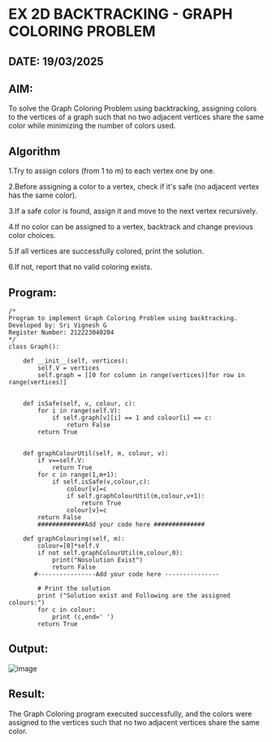 # EX 2D BACKTRACKING - GRAPH COLORING PROBLEM
## DATE: 19/03/2025
## AIM:
To solve the Graph Coloring Problem using backtracking, assigning colors to the vertices of a graph such that no two adjacent vertices share the same color while minimizing the number of colors used.



## Algorithm
1.Try to assign colors (from 1 to m) to each vertex one by one.

2.Before assigning a color to a vertex, check if it's safe (no adjacent vertex has the same color).

3.If a safe color is found, assign it and move to the next vertex recursively.

4.If no color can be assigned to a vertex, backtrack and change previous color choices.

5.If all vertices are successfully colored, print the solution.

6.If not, report that no valid coloring exists.

## Program:
```
/*
Program to implement Graph Coloring Problem using backtracking.
Developed by: Sri Vignesh G
Register Number: 212223040204
*/
class Graph():
 
    def __init__(self, vertices):
        self.V = vertices
        self.graph = [[0 for column in range(vertices)]for row in range(vertices)]
 
  
    def isSafe(self, v, colour, c):
        for i in range(self.V):
            if self.graph[v][i] == 1 and colour[i] == c:
                return False
        return True
     
    
    def graphColourUtil(self, m, colour, v):
        if v==self.V:
            return True
        for c in range(1,m+1):
            if self.isSafe(v,colour,c):
                colour[v]=c
                if self.graphColourUtil(m,colour,v+1):
                    return True
                colour[v]=c
        return False
        #############Add your code here ##############
 
    def graphColouring(self, m):
        colour=[0]*self.V
        if not self.graphColourUtil(m,colour,0):
            print("Nosolution Exist")
            return False
       #----------------Add your code here ---------------
 
        # Print the solution
        print ("Solution exist and Following are the assigned colours:")
        for c in colour:
            print (c,end=' ')
        return True

```

## Output:
![image](https://github.com/user-attachments/assets/59ff3968-a918-4522-907e-40b69110c81c)


## Result:
The Graph Coloring program executed successfully, and the colors were assigned to the vertices such that no two adjacent vertices share the same color.
